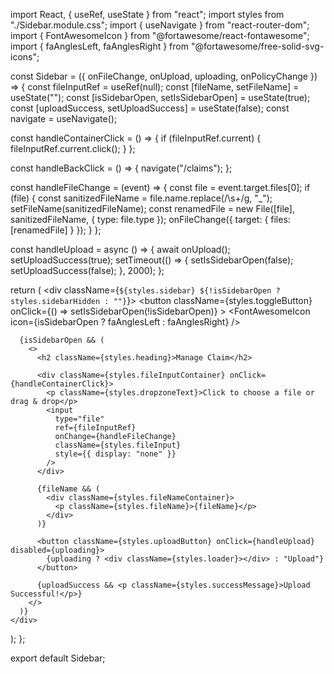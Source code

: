 import React, { useRef, useState } from "react";
import styles from "./Sidebar.module.css";
import { useNavigate } from "react-router-dom";
import { FontAwesomeIcon } from "@fortawesome/react-fontawesome";
import { faAnglesLeft, faAnglesRight } from "@fortawesome/free-solid-svg-icons";

const Sidebar = ({ onFileChange, onUpload, uploading, onPolicyChange }) => {
  const fileInputRef = useRef(null);
  const [fileName, setFileName] = useState("");
  const [isSidebarOpen, setIsSidebarOpen] = useState(true);
  const [uploadSuccess, setUploadSuccess] = useState(false);
  const navigate = useNavigate();

  const handleContainerClick = () => {
    if (fileInputRef.current) {
      fileInputRef.current.click();
    }
  };

  const handleBackClick = () => {
    navigate("/claims");
  };

  const handleFileChange = (event) => {
    const file = event.target.files[0];
    if (file) {
      const sanitizedFileName = file.name.replace(/\s+/g, "_");
      setFileName(sanitizedFileName);
      const renamedFile = new File([file], sanitizedFileName, { type: file.type });
      onFileChange({ target: { files: [renamedFile] } });
    }
  };

  const handleUpload = async () => {
    await onUpload();
    setUploadSuccess(true);
    setTimeout(() => {
      setIsSidebarOpen(false);
      setUploadSuccess(false);
    }, 2000);
  };

  return (
    <div className={`${styles.sidebar} ${!isSidebarOpen ? styles.sidebarHidden : ""}`}>
      <button
        className={styles.toggleButton}
        onClick={() => setIsSidebarOpen(!isSidebarOpen)}
      >
        <FontAwesomeIcon icon={isSidebarOpen ? faAnglesLeft : faAnglesRight} />
      </button>

      {isSidebarOpen && (
        <>
          <h2 className={styles.heading}>Manage Claim</h2>

          <div className={styles.fileInputContainer} onClick={handleContainerClick}>
            <p className={styles.dropzoneText}>Click to choose a file or drag & drop</p>
            <input
              type="file"
              ref={fileInputRef}
              onChange={handleFileChange}
              className={styles.fileInput}
              style={{ display: "none" }}
            />
          </div>

          {fileName && (
            <div className={styles.fileNameContainer}>
              <p className={styles.fileName}>{fileName}</p>
            </div>
          )}

          <button className={styles.uploadButton} onClick={handleUpload} disabled={uploading}>
            {uploading ? <div className={styles.loader}></div> : "Upload"}
          </button>

          {uploadSuccess && <p className={styles.successMessage}>Upload Successful!</p>}
        </>
      )}
    </div>
  );
};

export default Sidebar;
